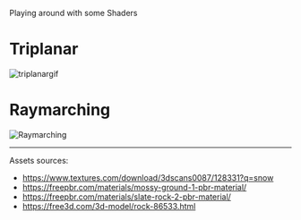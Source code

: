 Playing around with some Shaders

# Triplanar
![triplanargif](https://user-images.githubusercontent.com/36453077/36275275-aedca3f4-128a-11e8-96a7-694ddf798862.gif)



# Raymarching

![Raymarching](https://user-images.githubusercontent.com/36453077/36275520-5d86f422-128b-11e8-8cb2-2305b5f067df.gif)

----
Assets sources:
* https://www.textures.com/download/3dscans0087/128331?q=snow
* https://freepbr.com/materials/mossy-ground-1-pbr-material/
* https://freepbr.com/materials/slate-rock-2-pbr-material/
* https://free3d.com/3d-model/rock-86533.html
